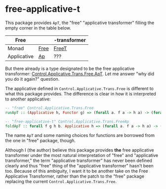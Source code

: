 # free-applicative-t

This package provides `ApT`, the "free" "applicative transformer" filling the empty corner in the table below.

| Free |    | -transformer |
|----|----|----|
|Monad| [Free](https://hackage.haskell.org/package/free-5.1.10/docs/Control-Monad-Free.html#t:Free) | [FreeT](https://hackage.haskell.org/package/free-5.1.10/docs/Control-Monad-Trans-Free.html#t:FreeT) |
|Applicative| [Ap](https://hackage.haskell.org/package/free-5.1.10/docs/Control-Applicative-Free.html#t:Ap) | ??? |

But there already is a type designated to be the free applicative transformer: [Control.Applicative.Trans.Free.ApT](https://hackage.haskell.org/package/free-5.1.10/docs/Control-Applicative-Trans-Free.html#t:ApT). Let me answer "why did you do it again?" question.

The applicative defined in `Control.Applicative.Trans.Free` is different to what this package provides. The difference is clear in how it is interpreted to another applicative:

``` haskell
-- "free" Control.Applicative.Trans.Free
runApT :: (Applicative h, Functor g) => (forall a. f a -> h a) -> (forall a. g (h a) -> h a) -> ApT f g b -> h b

-- "free-applicative-t" Control.Applicative.Trans.FreeAp
foldApT :: forall f g h b. Applicative h => (forall a. f a -> h a) -> (forall a. g a -> h a) -> ApT f g b -> h b
```

The name `ApT` and some naming choices for functions are borrowed from the one in "free" package, though.

Although I (the author) believe this package provides **the** free applicative transformer under the most natural interpretation of "free" and "applicative transformer," the term "applicative transformer" has never been defined clearly and thus "free" thing of the "applicative transformer" hasn't been too.
Because of this ambiguity, I want it to be another take on the Free Applicative Transformer, rather than the patch to the "free" package replacing the current `Control.Applicative.Trans.Free`.
